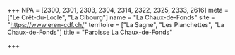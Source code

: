 +++
NPA = [2300, 2301, 2303, 2304, 2314, 2322, 2325, 2333, 2616]
meta = ["Le Crêt-du-Locle", "La Cibourg"]
name = "La Chaux-de-Fonds"
site = "https://www.eren-cdf.ch/"
territoire = ["La Sagne", "Les Planchettes", "La Chaux-de-Fonds"]
title = "Paroisse La Chaux-de-Fonds"

+++
